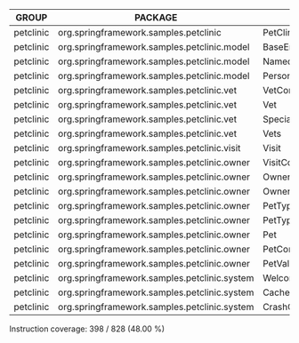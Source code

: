 GROUP | PACKAGE | CLASS | INSTRUCTION_MISSED | INSTRUCTION_COVERED | BRANCH_MISSED | BRANCH_COVERED | LINE_MISSED | LINE_COVERED | COMPLEXITY_MISSED | COMPLEXITY_COVERED | METHOD_MISSED | METHOD_COVERED
--- | --- | --- | --- | --- | --- | --- | --- | --- | --- | --- | --- | ---
petclinic | org.springframework.samples.petclinic | PetClinicApplication | 8 | 0 | 0 | 0 | 3 | 0 | 2 | 0 | 2 | 0
petclinic | org.springframework.samples.petclinic.model | BaseEntity | 0 | 17 | 0 | 2 | 0 | 5 | 0 | 5 | 0 | 4
petclinic | org.springframework.samples.petclinic.model | NamedEntity | 0 | 13 | 0 | 0 | 0 | 5 | 0 | 4 | 0 | 4
petclinic | org.springframework.samples.petclinic.model | Person | 0 | 17 | 0 | 0 | 0 | 7 | 0 | 5 | 0 | 5
petclinic | org.springframework.samples.petclinic.vet | VetController | 37 | 0 | 0 | 0 | 10 | 0 | 3 | 0 | 3 | 0
petclinic | org.springframework.samples.petclinic.vet | Vet | 0 | 45 | 0 | 2 | 0 | 12 | 0 | 7 | 0 | 6
petclinic | org.springframework.samples.petclinic.vet | Specialty | 0 | 3 | 0 | 0 | 0 | 1 | 0 | 1 | 0 | 1
petclinic | org.springframework.samples.petclinic.vet | Vets | 0 | 14 | 1 | 1 | 0 | 4 | 1 | 2 | 0 | 2
petclinic | org.springframework.samples.petclinic.visit | Visit | 0 | 27 | 0 | 0 | 0 | 12 | 0 | 7 | 0 | 7
petclinic | org.springframework.samples.petclinic.owner | VisitController | 31 | 20 | 2 | 0 | 9 | 7 | 3 | 3 | 2 | 3
petclinic | org.springframework.samples.petclinic.owner | Owner | 56 | 85 | 7 | 5 | 11 | 26 | 5 | 15 | 1 | 13
petclinic | org.springframework.samples.petclinic.owner | OwnerController | 109 | 35 | 10 | 0 | 26 | 10 | 10 | 4 | 5 | 4
petclinic | org.springframework.samples.petclinic.owner | PetType | 0 | 3 | 0 | 0 | 0 | 1 | 0 | 1 | 0 | 1
petclinic | org.springframework.samples.petclinic.owner | PetTypeFormatter | 35 | 9 | 4 | 0 | 6 | 4 | 3 | 2 | 1 | 2
petclinic | org.springframework.samples.petclinic.owner | Pet | 5 | 66 | 1 | 1 | 1 | 21 | 1 | 11 | 0 | 11
petclinic | org.springframework.samples.petclinic.owner | PetController | 88 | 32 | 10 | 0 | 22 | 10 | 11 | 3 | 6 | 3
petclinic | org.springframework.samples.petclinic.owner | PetValidator | 34 | 7 | 8 | 0 | 9 | 2 | 5 | 2 | 1 | 2
petclinic | org.springframework.samples.petclinic.system | WelcomeController | 0 | 5 | 0 | 0 | 0 | 2 | 0 | 2 | 0 | 2
petclinic | org.springframework.samples.petclinic.system | CacheConfiguration | 19 | 0 | 0 | 0 | 5 | 0 | 4 | 0 | 4 | 0
petclinic | org.springframework.samples.petclinic.system | CrashController | 8 | 0 | 0 | 0 | 2 | 0 | 2 | 0 | 2 | 0

Instruction coverage: 398 / 828 (48.00 %)

